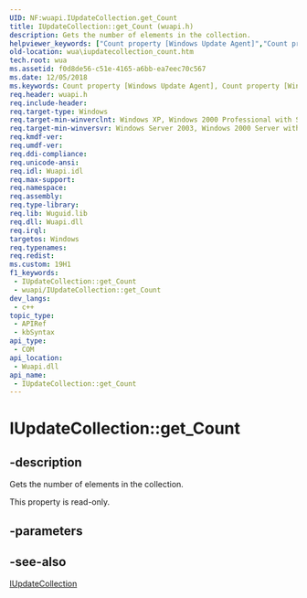 ```yaml
---
UID: NF:wuapi.IUpdateCollection.get_Count
title: IUpdateCollection::get_Count (wuapi.h)
description: Gets the number of elements in the collection.
helpviewer_keywords: ["Count property [Windows Update Agent]","Count property [Windows Update Agent]","IUpdateCollection interface","IUpdateCollection interface [Windows Update Agent]","Count property","IUpdateCollection.Count","IUpdateCollection.get_Count","IUpdateCollection::Count","IUpdateCollection::get_Count","get_Count","wua.iupdatecollection_count","wuapi/IUpdateCollection::Count","wuapi/IUpdateCollection::get_Count"]
old-location: wua\iupdatecollection_count.htm
tech.root: wua
ms.assetid: f0d8de56-c51e-4165-a6bb-ea7eec70c567
ms.date: 12/05/2018
ms.keywords: Count property [Windows Update Agent], Count property [Windows Update Agent],IUpdateCollection interface, IUpdateCollection interface [Windows Update Agent],Count property, IUpdateCollection.Count, IUpdateCollection.get_Count, IUpdateCollection::Count, IUpdateCollection::get_Count, get_Count, wua.iupdatecollection_count, wuapi/IUpdateCollection::Count, wuapi/IUpdateCollection::get_Count
req.header: wuapi.h
req.include-header: 
req.target-type: Windows
req.target-min-winverclnt: Windows XP, Windows 2000 Professional with SP3 [desktop apps only]
req.target-min-winversvr: Windows Server 2003, Windows 2000 Server with SP3 [desktop apps only]
req.kmdf-ver: 
req.umdf-ver: 
req.ddi-compliance: 
req.unicode-ansi: 
req.idl: Wuapi.idl
req.max-support: 
req.namespace: 
req.assembly: 
req.type-library: 
req.lib: Wuguid.lib
req.dll: Wuapi.dll
req.irql: 
targetos: Windows
req.typenames: 
req.redist: 
ms.custom: 19H1
f1_keywords:
 - IUpdateCollection::get_Count
 - wuapi/IUpdateCollection::get_Count
dev_langs:
 - c++
topic_type:
 - APIRef
 - kbSyntax
api_type:
 - COM
api_location:
 - Wuapi.dll
api_name:
 - IUpdateCollection::get_Count
---
```


# IUpdateCollection::get_Count


## -description

Gets the number of elements in the collection.

This property is read-only.

## -parameters

## -see-also

<a href="/windows/desktop/api/wuapi/nn-wuapi-iupdatecollection">IUpdateCollection</a>

